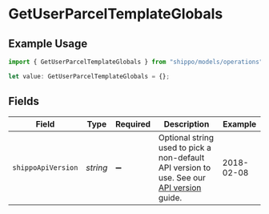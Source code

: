 # GetUserParcelTemplateGlobals

## Example Usage

```typescript
import { GetUserParcelTemplateGlobals } from "shippo/models/operations";

let value: GetUserParcelTemplateGlobals = {};
```

## Fields

| Field                                                                                                                                                              | Type                                                                                                                                                               | Required                                                                                                                                                           | Description                                                                                                                                                        | Example                                                                                                                                                            |
| ------------------------------------------------------------------------------------------------------------------------------------------------------------------ | ------------------------------------------------------------------------------------------------------------------------------------------------------------------ | ------------------------------------------------------------------------------------------------------------------------------------------------------------------ | ------------------------------------------------------------------------------------------------------------------------------------------------------------------ | ------------------------------------------------------------------------------------------------------------------------------------------------------------------ |
| `shippoApiVersion`                                                                                                                                                 | *string*                                                                                                                                                           | :heavy_minus_sign:                                                                                                                                                 | Optional string used to pick a non-default API version to use. See our <a href="https://docs.goshippo.com/docs/api_concepts/apiversioning/">API version</a> guide. | 2018-02-08                                                                                                                                                         |